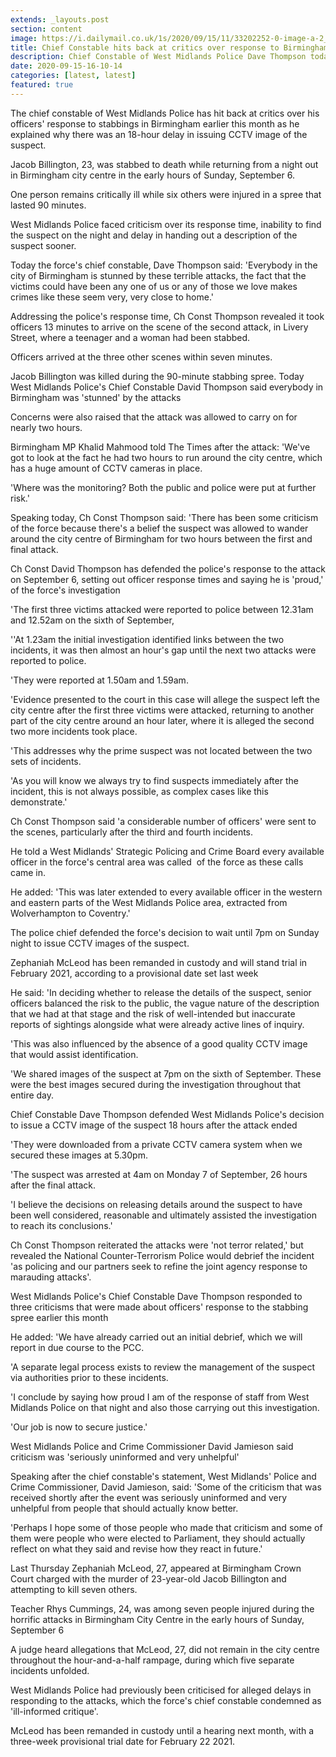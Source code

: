 ```yaml
---
extends: _layouts.post
section: content
image: https://i.dailymail.co.uk/1s/2020/09/15/11/33202252-0-image-a-2_1600167399836.jpg 
title: Chief Constable hits back at critics over response to Birmingham stabbings 
description: Chief Constable of West Midlands Police Dave Thompson today defended the forces response to a stabbing spree in Birmingham city centre which killed one and injured seven. 
date: 2020-09-15-16-10-14 
categories: [latest, latest] 
featured: true 
--- 
```

The chief constable of West Midlands Police has hit back at critics over his officers' response to stabbings in Birmingham earlier this month as he explained why there was an 18-hour delay in issuing CCTV image of the suspect. 

Jacob Billington, 23, was stabbed to death while returning from a night out in Birmingham city centre in the early hours of Sunday, September 6.

One person remains critically ill while six others were injured in a spree that lasted 90 minutes. 

West Midlands Police faced criticism over its response time, inability to find the suspect on the night and delay in handing out a description of the suspect sooner.

Today the force's chief constable, Dave Thompson said: 'Everybody in the city of Birmingham is stunned by these terrible attacks, the fact that the victims could have been any one of us or any of those we love makes crimes like these seem very, very close to home.'

Addressing the police's response time, Ch Const Thompson revealed it took officers 13 minutes to arrive on the scene of the second attack, in Livery Street, where a teenager and a woman had been stabbed. 

Officers arrived at the three other scenes within seven minutes. 

Jacob Billington was killed during the 90-minute stabbing spree. Today West Midlands Police's Chief Constable David Thompson said everybody in Birmingham was 'stunned' by the attacks

Concerns were also raised that the attack was allowed to carry on for nearly two hours.

Birmingham MP Khalid Mahmood told The Times after the attack: 'We've got to look at the fact he had two hours to run around the city centre, which has a huge amount of CCTV cameras in place.

'Where was the monitoring? Both the public and police were put at further risk.' 

Speaking today, Ch Const Thompson said: 'There has been some criticism of the force because there's a belief the suspect was allowed to wander around the city centre of Birmingham for two hours between the first and final attack.

Ch Const David Thompson has defended the police's response to the attack on September 6, setting out officer response times and saying he is 'proud,' of the force's investigation

'The first three victims attacked were reported to police between 12.31am and 12.52am on the sixth of September,

''At 1.23am the initial investigation identified links between the two incidents, it was then almost an hour's gap until the next two attacks were reported to police.

'They were reported at 1.50am and 1.59am.

'Evidence presented to the court in this case will allege the suspect left the city centre after the first three victims were attacked, returning to another part of the city centre around an hour later, where it is alleged the second two more incidents took place.

'This addresses why the prime suspect was not located between the two sets of incidents.

'As you will know we always try to find suspects immediately after the incident, this is not always possible, as complex cases like this demonstrate.'



Ch Const Thompson said 'a considerable number of officers' were sent to the scenes, particularly after the third and fourth incidents.

He told a West Midlands' Strategic Policing and Crime Board every available officer in the force's central area was called  of the force as these calls came in. 

He added: 'This was later extended to every available officer in the western and eastern parts of the West Midlands Police area, extracted from Wolverhampton to Coventry.'

The police chief defended the force's decision to wait until 7pm on Sunday night to issue CCTV images of the suspect.

Zephaniah McLeod has been remanded in custody and will stand trial in February 2021, according to a provisional date set last week

He said: 'In deciding whether to release the details of the suspect, senior officers balanced the risk to the public, the vague nature of the description that we had at that stage and the risk of well-intended but inaccurate reports of sightings alongside what were already active lines of inquiry.

'This was also influenced by the absence of a good quality CCTV image that would assist identification.

'We shared images of the suspect at 7pm on the sixth of September. These were the best images secured during the investigation throughout that entire day. 

Chief Constable Dave Thompson defended West Midlands Police's decision to issue a CCTV image of the suspect 18 hours after the attack ended 

'They were downloaded from a private CCTV camera system when we secured these images at 5.30pm.

'The suspect was arrested at 4am on Monday 7 of September, 26 hours after the final attack.

'I believe the decisions on releasing details around the suspect to have been well considered, reasonable and ultimately assisted the investigation to reach its conclusions.'

Ch Const Thompson reiterated the attacks were 'not terror related,' but revealed the National Counter-Terrorism Police would debrief the incident 'as policing and our partners seek to refine the joint agency response to marauding attacks'.

West Midlands Police's Chief Constable Dave Thompson responded to three criticisms that were made about officers' response to the stabbing spree earlier this month

He added: 'We have already carried out an initial debrief, which we will report in due course to the PCC.

'A separate legal process exists to review the management of the suspect via authorities prior to these incidents. 

'I conclude by saying how proud I am of the response of staff from West Midlands Police on that night and also those carrying out this investigation. 

'Our job is now to secure justice.' 

West Midlands Police and Crime Commissioner David Jamieson said criticism was 'seriously uninformed and very unhelpful'

Speaking after the chief constable's statement, West Midlands' Police and Crime Commissioner, David Jamieson, said: 'Some of the criticism that was received shortly after the event was seriously uninformed and very unhelpful from people that should actually know better. 

'Perhaps I hope some of those people who made that criticism and some of them were people who were elected to Parliament, they should actually reflect on what they said and revise how they react in future.' 

Last Thursday Zephaniah McLeod, 27, appeared at Birmingham Crown Court charged with the murder of 23-year-old Jacob Billington and attempting to kill seven others.

Teacher Rhys Cummings, 24, was among seven people injured during the horrific attacks in Birmingham City Centre in the early hours of Sunday, September 6 

A judge heard allegations that McLeod, 27, did not remain in the city centre throughout the hour-and-a-half rampage, during which five separate incidents unfolded.  

West Midlands Police had previously been criticised for alleged delays in responding to the attacks, which the force's chief constable condemned as 'ill-informed critique'.

McLeod has been remanded in custody until a hearing next month, with a three-week provisional trial date for February 22 2021.

